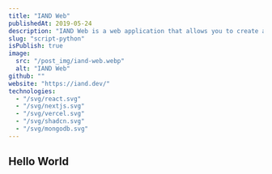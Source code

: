 ```yaml
---
title: "IAND Web"
publishedAt: 2019-05-24
description: "IAND Web is a web application that allows you to create and manage your own chatbot. It is a tool that allows you to create your own chatbot without the need for programming knowledge."
slug: "script-python"
isPublish: true
image: 
  src: "/post_img/iand-web.webp"
  alt: "IAND Web"
github: ""
website: "https://iand.dev/"
technologies:
  - "/svg/react.svg"
  - "/svg/nextjs.svg"
  - "/svg/vercel.svg"
  - "/svg/shadcn.svg"
  - "/svg/mongodb.svg"
---
```


## Hello World
